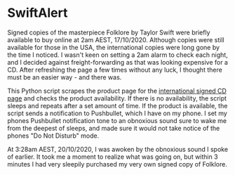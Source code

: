 # SwiftAlert
Signed copies of the masterpiece Folklore by Taylor Swift were briefly available to buy online at 2am AEST, 17/10/2020. Although copies were still available for those in the USA, the international copies were long gone by the time I noticed. I wasn't keen on setting a 2am alarm to check each night, and I decided against freight-forwarding as that was looking expensive for a CD. After refreshing the page a few times without any luck, I thought there must be an easier way - and there was.

This Python script scrapes the product page for the <a href="https://store.taylorswift.com/products/the-limited-edition-signed-in-the-trees-edition-deluxe-cd-international-customers-only">international signed CD page</a> and checks the product availability. If there is no availability, the script sleeps and repeats after a set amount of time. If the product is available, the script sends a notification to Pushbullet, which I have on my phone. I set my phones Pushbullet notification tone to an obnoxious sound sure to wake me from the deepest of sleeps, and made sure it would not take notice of the phones "Do Not Disturb" mode.

At 3:28am AEST, 20/10/2020, I was awoken by the obnoxious sound I spoke of earlier. It took me a moment to realize what was going on, but within 3 minutes I had very sleepily purchased my very own signed copy of Folklore.
